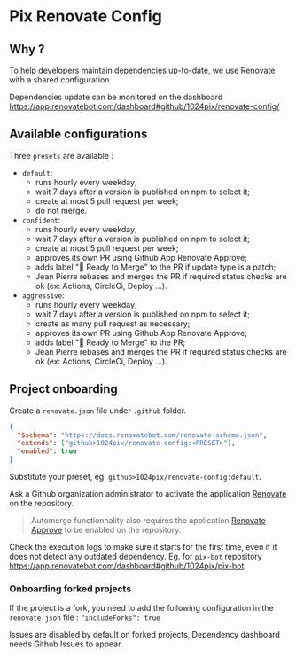 # Pix Renovate Config

## Why ?

To help developers maintain dependencies up-to-date, we use Renovate with a shared configuration.

Dependencies update can be monitored on the dashboard
https://app.renovatebot.com/dashboard#github/1024pix/renovate-config/

## Available configurations

Three `presets` are available :

- `default`:
  - runs hourly every weekday;
  - wait 7 days after a version is published on npm to select it;
  - create at most 5 pull request per week;
  - do not merge.
- `confident`:
  - runs hourly every weekday;
  - wait 7 days after a version is published on npm to select it;
  - create at most 5 pull request per week;
  - approves its own PR using Github App Renovate Approve;
  - adds label ":rocket: Ready to Merge" to the PR if update type is a patch;
  - Jean Pierre rebases and merges the PR if required status checks are ok (ex: Actions, CircleCi, Deploy ...).
- `aggressive`:
  - runs hourly every weekday;
  - wait 7 days after a version is published on npm to select it;
  - create as many pull request as necessary;
  - approves its own PR using Github App Renovate Approve;
  - adds label ":rocket: Ready to Merge" to the PR;
  - Jean Pierre rebases and merges the PR if required status checks are ok (ex: Actions, CircleCi, Deploy ...).

## Project onboarding

Create a `renovate.json` file under `.github` folder.

```json
{
  "$schema": "https://docs.renovatebot.com/renovate-schema.json",
  "extends": ["github>1024pix/renovate-config:<PRESET>"],
  "enabled": true
}
```

Substitute your preset, eg. `github>1024pix/renovate-config:default`.

Ask a Github organization administrator to activate the application [Renovate][renovate] on the repository.

> Automerge functionnality also requires the application [Renovate Approve][renovate-approve] to be enabled on the repository.

Check the execution logs to make sure it starts for the first time, even if it does not detect any outdated dependency.
Eg. for `pix-bot` repository https://app.renovatebot.com/dashboard#github/1024pix/pix-bot

### Onboarding forked projects

If the project is a fork, you need to add the following configuration in the `renovate.json` file : `"includeForks": true`

Issues are disabled by default on forked projects, Dependency dashboard needs Github Issues to appear.

[renovate]: https://github.com/apps/renovate/installations/new
[renovate-approve]: https://github.com/apps/renovate-approve/installations/new
